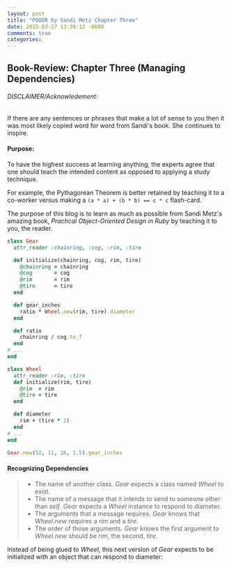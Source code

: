 ```yaml
---
layout: post
title: "POODR by Sandi Metz Chapter Three"
date: 2015-03-27 13:39:12 -0600
comments: true
categories:
---
```

## Book-Review: Chapter Three (Managing Dependencies)

###### DISCLAIMER/Acknowledement:
If there are any sentences or phrases that make a lot of sense to you then it was
most likely copied word for word from Sandi's book. She continues to inspire.

#### Purpose:
To have the highest success at learning anything, the experts agree that one should
teach the intended content as opposed to applying a study technique.

For example, the Pythagorean Theorem is better retained by teaching it to a co-worker versus
making a `(a * a) + (b * b) == c * c` flash-card.

The purpose of this blog is to learn as much as possible from Sandi Metz's
amazing book, *Practical Object-Oriented Design in Ruby* by teaching it to you, the
reader.

```ruby
class Gear
  attr_reader :chainring, :cog, :rim, :tire

  def initialize(chainring, cog, rim, tire)
    @chainring = chainring
    @cog       = cog
    @rim       = rim
    @tire      = tire
  end

  def gear_inches
    ratio * Wheel.new(rim, tire).diameter
  end

  def ratio
    chainring / cog.to_f
  end
# ...  
end

class Wheel
  attr_reader :rim, :tire
  def initialize(rim, tire)
    @rim  = rim
    @tire = tire
  end

  def diameter
    rim + (tire * 2)
  end
# ...  
end

Gear.new(52, 11, 26, 1.5).gear_inches
```
#### Recognizing Dependencies

>  - The name of another class. *Gear* expects a class named *Wheel* to exist.
>  - The name of a message that it intends to send to someone other than *self*. *Gear* expects a *Wheel* instance to respond to diameter.
>  - The arguments that a message requires. *Gear* knows that *Wheel.new* requires a *rim* and a *tire*.
>  - The order of those arguments. *Gear* knows the first argument to *Wheel.new* should be *rim*, the second, *tire*.

Instead of being glued to *Wheel*, this next version of *Gear* expects to be initialized with an object that can respond to diameter:

```ruby

```
